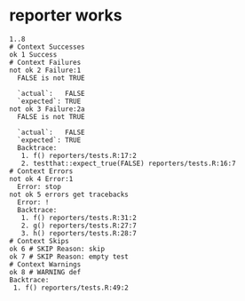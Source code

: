 # reporter works

    1..8
    # Context Successes
    ok 1 Success
    # Context Failures
    not ok 2 Failure:1
      FALSE is not TRUE
      
      `actual`:   FALSE
      `expected`: TRUE 
    not ok 3 Failure:2a
      FALSE is not TRUE
      
      `actual`:   FALSE
      `expected`: TRUE 
      Backtrace:
       1. f() reporters/tests.R:17:2
       2. testthat::expect_true(FALSE) reporters/tests.R:16:7
    # Context Errors
    not ok 4 Error:1
      Error: stop
    not ok 5 errors get tracebacks
      Error: !
      Backtrace:
       1. f() reporters/tests.R:31:2
       2. g() reporters/tests.R:27:7
       3. h() reporters/tests.R:28:7
    # Context Skips
    ok 6 # SKIP Reason: skip
    ok 7 # SKIP Reason: empty test
    # Context Warnings
    ok 8 # WARNING def
    Backtrace:
     1. f() reporters/tests.R:49:2

